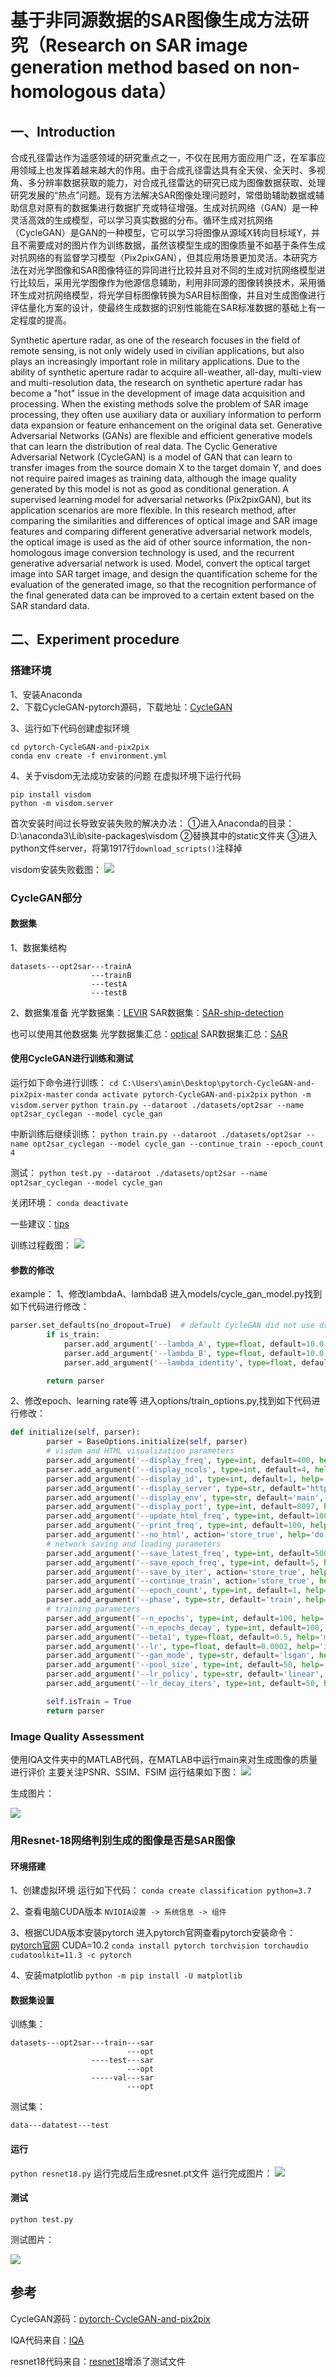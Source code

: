 # 基于非同源数据的SAR图像生成方法研究（Research on SAR image generation method based on non-homologous data）  

## 一、Introduction
合成孔径雷达作为遥感领域的研究重点之一，不仅在民用方面应用广泛，在军事应用领域上也发挥着越来越大的作用。由于合成孔径雷达具有全天侯、全天时、多视角、多分辨率数据获取的能力，对合成孔径雷达的研究已成为图像数据获取、处理研究发展的“热点”问题。现有方法解决SAR图像处理问题时，常借助辅助数据或辅助信息对原有的数据集进行数据扩充或特征增强。生成对抗网络（GAN）是一种灵活高效的生成模型，可以学习真实数据的分布。循环生成对抗网络（CycleGAN）是GAN的一种模型，它可以学习将图像从源域X转向目标域Y，并且不需要成对的图片作为训练数据，虽然该模型生成的图像质量不如基于条件生成对抗网络的有监督学习模型（Pix2pixGAN），但其应用场景更加灵活。本研究方法在对光学图像和SAR图像特征的异同进行比较并且对不同的生成对抗网络模型进行比较后，采用光学图像作为他源信息辅助，利用非同源的图像转换技术，采用循环生成对抗网络模型，将光学目标图像转换为SAR目标图像，并且对生成图像进行评估量化方案的设计，使最终生成数据的识别性能能在SAR标准数据的基础上有一定程度的提高。

Synthetic aperture radar, as one of the research focuses in the field of remote sensing, is not only widely used in civilian applications, but also plays an increasingly important role in military applications. Due to the ability of synthetic aperture radar to acquire all-weather, all-day, multi-view and multi-resolution data, the research on synthetic aperture radar has become a "hot" issue in the development of image data acquisition and processing. When the existing methods solve the problem of SAR image processing, they often use auxiliary data or auxiliary information to perform data expansion or feature enhancement on the original data set. Generative Adversarial Networks (GANs) are flexible and efficient generative models that can learn the distribution of real data. The Cyclic Generative Adversarial Network (CycleGAN) is a model of GAN that can learn to transfer images from the source domain X to the target domain Y, and does not require paired images as training data, although the image quality generated by this model is not as good as conditional generation. A supervised learning model for adversarial networks (Pix2pixGAN), but its application scenarios are more flexible. In this research method, after comparing the similarities and differences of optical image and SAR image features and comparing different generative adversarial network models, the optical image is used as the aid of other source information, the non-homologous image conversion technology is used, and the recurrent generative adversarial network is used. Model, convert the optical target image into SAR target image, and design the quantification scheme for the evaluation of the generated image, so that the recognition performance of the final generated data can be improved to a certain extent based on the SAR standard data.

## 二、Experiment procedure

### 搭建环境
1、安装Anaconda  
2、下载CycleGAN-pytorch源码，下载地址：[CycleGAN](https://github.com/junyanz/pytorch-CycleGAN-and-pix2pix)

3、运行如下代码创建虚拟环境
```
cd pytorch-CycleGAN-and-pix2pix
conda env create -f environment.yml
```
4、关于visdom无法成功安装的问题
在虚拟环境下运行代码
```
pip install visdom
python -m visdom.server
```
首次安装时间过长导致安装失败的解决办法：
①进入Anaconda的目录：D:\anaconda3\Lib\site-packages\visdom
②替换其中的static文件夹
③进入python文件server，将第1917行`download_scripts()`注释掉

visdom安装失败截图：
<img src=./images/visdom-fail.png>
### CycleGAN部分
#### 数据集
1、数据集结构
```
datasets---opt2sar---trainA
                  ---trainB
                  ---testA
                  ---testB
```
2、数据集准备
光学数据集：[LEVIR](http://levir.buaa.edu.cn/Code.htm)
SAR数据集：[SAR-ship-detection](https://aistudio.baidu.com/aistudio/datasetdetail/54361)

也可以使用其他数据集
光学数据集汇总：[optical](https://blog.csdn.net/qq_27930679/article/details/110631002
)
SAR数据集汇总：[SAR](https://blog.csdn.net/qq_40181592/article/details/120276322)
#### 使用CycleGAN进行训练和测试
运行如下命令进行训练：
`cd C:\Users\amin\Desktop\pytorch-CycleGAN-and-pix2pix-master`
`conda activate pytorch-CycleGAN-and-pix2pix`
`python -m visdom.server`
`python train.py --dataroot ./datasets/opt2sar --name opt2sar_cyclegan --model cycle_gan`

中断训练后继续训练：
`python train.py --dataroot ./datasets/opt2sar --name opt2sar_cyclegan --model cycle_gan --continue_train --epoch_count 4`

测试：
`python test.py --dataroot ./datasets/opt2sar --name opt2sar_cyclegan --model cycle_gan`

关闭环境：
`conda deactivate`

一些建议：[tips](https://github.com/junyanz/pytorch-CycleGAN-and-pix2pix/blob/master/docs/tips.md#training%20test-tips)

训练过程截图：
<img src=./images/cyclegan-train-success.png>
#### 参数的修改
example：
1、修改lambdaA、lambdaB
进入models/cycle_gan_model.py找到如下代码进行修改：
```python
parser.set_defaults(no_dropout=True)  # default CycleGAN did not use dropout
        if is_train:
            parser.add_argument('--lambda_A', type=float, default=10.0, help='weight for cycle loss (A -> B -> A)')
            parser.add_argument('--lambda_B', type=float, default=10.0, help='weight for cycle loss (B -> A -> B)')
            parser.add_argument('--lambda_identity', type=float, default=0.5, help='use identity mapping. Setting lambda_identity other than 0 has an effect of scaling the weight of the identity mapping loss. For example, if the weight of the identity loss should be 10 times smaller than the weight of the reconstruction loss, please set lambda_identity = 0.1')

        return parser
```
2、修改epoch、learning rate等
进入options/train_options.py,找到如下代码进行修改：
```python
def initialize(self, parser):
        parser = BaseOptions.initialize(self, parser)
        # visdom and HTML visualization parameters
        parser.add_argument('--display_freq', type=int, default=400, help='frequency of showing training results on screen')
        parser.add_argument('--display_ncols', type=int, default=4, help='if positive, display all images in a single visdom web panel with certain number of images per row.')
        parser.add_argument('--display_id', type=int, default=1, help='window id of the web display')
        parser.add_argument('--display_server', type=str, default="http://localhost", help='visdom server of the web display')
        parser.add_argument('--display_env', type=str, default='main', help='visdom display environment name (default is "main")')
        parser.add_argument('--display_port', type=int, default=8097, help='visdom port of the web display')
        parser.add_argument('--update_html_freq', type=int, default=1000, help='frequency of saving training results to html')
        parser.add_argument('--print_freq', type=int, default=100, help='frequency of showing training results on console')
        parser.add_argument('--no_html', action='store_true', help='do not save intermediate training results to [opt.checkpoints_dir]/[opt.name]/web/')
        # network saving and loading parameters
        parser.add_argument('--save_latest_freq', type=int, default=5000, help='frequency of saving the latest results')
        parser.add_argument('--save_epoch_freq', type=int, default=5, help='frequency of saving checkpoints at the end of epochs')
        parser.add_argument('--save_by_iter', action='store_true', help='whether saves model by iteration')
        parser.add_argument('--continue_train', action='store_true', help='continue training: load the latest model')
        parser.add_argument('--epoch_count', type=int, default=1, help='the starting epoch count, we save the model by <epoch_count>, <epoch_count>+<save_latest_freq>, ...')
        parser.add_argument('--phase', type=str, default='train', help='train, val, test, etc')
        # training parameters
        parser.add_argument('--n_epochs', type=int, default=100, help='number of epochs with the initial learning rate')
        parser.add_argument('--n_epochs_decay', type=int, default=100, help='number of epochs to linearly decay learning rate to zero')
        parser.add_argument('--beta1', type=float, default=0.5, help='momentum term of adam')
        parser.add_argument('--lr', type=float, default=0.0002, help='initial learning rate for adam')
        parser.add_argument('--gan_mode', type=str, default='lsgan', help='the type of GAN objective. [vanilla| lsgan | wgangp]. vanilla GAN loss is the cross-entropy objective used in the original GAN paper.')
        parser.add_argument('--pool_size', type=int, default=50, help='the size of image buffer that stores previously generated images')
        parser.add_argument('--lr_policy', type=str, default='linear', help='learning rate policy. [linear | step | plateau | cosine]')
        parser.add_argument('--lr_decay_iters', type=int, default=50, help='multiply by a gamma every lr_decay_iters iterations')

        self.isTrain = True
        return parser
```
### Image Quality Assessment

使用IQA文件夹中的MATLAB代码，在MATLAB中运行main来对生成图像的质量进行评价
主要关注PSNR、SSIM、FSIM
运行结果如下图：
<img src=./images/IQAresult.png>

生成图片：

<img src=./images/cyclegan-generation17.png>

### 用Resnet-18网络判别生成的图像是否是SAR图像

#### 环境搭建

1、创建虚拟环境
运行如下代码：
`conda create classification python=3.7`

2、查看电脑CUDA版本
`NVIDIA设置 -> 系统信息 -> 组件`

3、根据CUDA版本安装pytorch
进入pytorch官网查看pytorch安装命令：[pytorch官网](https://pytorch.org/get-started/locally/)
CUDA=10.2
`conda install pytorch torchvision torchaudio cudatoolkit=11.3 -c pytorch`

4、安装matplotlib
`python -m pip install -U matplotlib`

#### 数据集设置

训练集：
```
datasets---opt2sar---train---sar
                          ---opt
                  ----test---sar
                          ---opt
                  -----val---sar
                          ---opt
```
测试集：
```
data---datatest---test
```
#### 运行

`python resnet18.py`
运行完成后生成resnet.pt文件
运行完成图片：
<img src=./images/resnet18train.png>
#### 测试

`python test.py`

测试图片：

<img src=./images/resnet18predict.png>

## 参考
CycleGAN源码：[pytorch-CycleGAN-and-pix2pix](https://github.com/junyanz/pytorch-CycleGAN-and-pix2pix)

IQA代码来自：[IQA](https://github.com/shaonianruntu/Image-Quality-Assessment)

resnet18代码来自：[resnet18](https://github.com/xiaobaicxy/resnet18-image-classification-pytorch)增添了测试文件












